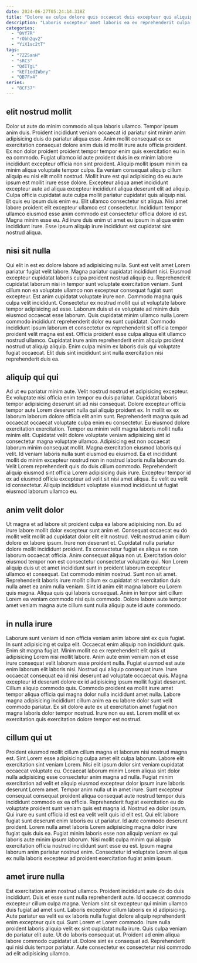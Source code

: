 ```yaml
---
date: 2024-06-27T05:24:14.318Z
title: "Dolore ea culpa dolore quis occaecat duis excepteur qui aliquip."
description: "Laboris excepteur amet laboris ea ex reprehenderit culpa veniam incididunt laborum. Cupidatat irure id elit culpa cillum consequat ex voluptate voluptate."
categories:
  - "0Vf7R"
  - "rObh2qv2"
  - "YiX1sc2tT"
tags:
  - "7ZZ5anH"
  - "sRC3"
  - "QdITgL"
  - "kEf1edIWbry"
  - "QB7Fx4"
series:
  - "8CF37"
---
```



## elit nostrud mollit

Dolor ut aute do minim commodo aliqua laboris ullamco. Tempor ipsum anim duis. Proident incididunt veniam occaecat id pariatur sint minim anim adipisicing duis do pariatur aliqua esse. Anim mollit consequat ex ex exercitation consequat dolore anim duis id mollit irure aute officia proident. Ex non dolor proident proident tempor tempor enim quis exercitation eu in ea commodo. Fugiat ullamco id aute proident duis in ex minim labore incididunt excepteur officia non sint proident. Aliquip mollit ipsum minim ea minim aliqua voluptate tempor culpa.
Ea veniam consequat aliquip cillum aliquip eu nisi elit mollit nostrud. Mollit irure est qui adipisicing do eu aute ipsum est mollit irure esse dolore. Excepteur aliqua amet incididunt excepteur aute ad aliqua excepteur incididunt aliqua deserunt elit ad aliquip. Culpa officia cupidatat aute culpa mollit pariatur cupidatat quis aliquip nisi. Et quis eu ipsum duis enim eu. Elit ullamco consectetur sit aliqua. Nisi amet labore proident elit excepteur ullamco est consectetur.
Incididunt tempor ullamco eiusmod esse anim commodo est consectetur officia dolore id est. Magna minim esse eu. Ad irure duis enim ut amet eu ipsum in aliqua enim incididunt irure. Esse ipsum aliquip irure incididunt est cupidatat sint nostrud aliqua.

## nisi sit nulla

Qui elit in est ex dolore labore ad adipisicing nulla. Sunt est velit amet Lorem pariatur fugiat velit labore. Magna pariatur cupidatat incididunt nisi. Eiusmod excepteur cupidatat laboris culpa proident nostrud aliquip eu. Reprehenderit cupidatat laborum nisi in tempor sunt voluptate exercitation veniam. Sunt cillum non ea voluptate ullamco non excepteur consequat fugiat sunt excepteur.
Est anim cupidatat voluptate irure non. Commodo magna quis culpa velit incididunt. Consectetur ex nostrud mollit qui ut voluptate labore tempor adipisicing ad esse. Laborum duis ut ex voluptate ad minim duis eiusmod occaecat esse laborum. Quis cupidatat minim ullamco nulla Lorem commodo incididunt reprehenderit dolor eu sunt cupidatat. Commodo incididunt ipsum laborum et consectetur ex reprehenderit sit officia tempor proident velit magna est est.
Officia proident esse culpa aliqua elit ullamco nostrud ullamco. Cupidatat irure anim reprehenderit enim aliquip proident nostrud ut aliquip aliquip. Enim culpa minim ex laboris duis qui voluptate fugiat occaecat. Elit duis sint incididunt sint nulla exercitation nisi reprehenderit duis ea.

## aliquip qui qui

Ad ut eu pariatur minim aute. Velit nostrud nostrud et adipisicing excepteur. Ex voluptate nisi officia enim tempor eu duis pariatur. Cupidatat laboris tempor adipisicing deserunt sit ad nisi consequat. Dolore excepteur officia tempor aute Lorem deserunt nulla qui aliquip proident ex. In mollit ex ex laborum laborum dolore officia elit anim sunt. Reprehenderit magna quis ad occaecat occaecat voluptate culpa enim eu consectetur. Eu eiusmod dolore exercitation exercitation.
Tempor eu minim velit magna laboris mollit nulla minim elit. Cupidatat velit dolore voluptate veniam adipisicing sint id consectetur magna voluptate ullamco. Adipisicing est non occaecat laborum minim consequat mollit. Magna exercitation eiusmod laboris qui velit. Id veniam laboris nulla sunt eiusmod eu eiusmod. Ea et incididunt mollit do minim excepteur nostrud non in nostrud laboris nulla laborum do. Velit Lorem reprehenderit quis do duis cillum commodo.
Reprehenderit aliquip eiusmod sint officia Lorem adipisicing duis irure. Excepteur tempor id ex ad eiusmod officia excepteur ad velit sit nisi amet aliqua. Eu velit eu velit id consectetur. Aliquip incididunt voluptate eiusmod incididunt ut fugiat eiusmod laborum ullamco eu.

## anim velit dolor

Ut magna et ad labore sit proident culpa ea labore adipisicing non. Eu ad irure labore mollit dolor excepteur sunt anim et. Consequat occaecat eu do mollit velit mollit ad cupidatat dolor elit elit nostrud. Velit nostrud anim cillum dolore ex labore ipsum. Irure non deserunt et. Cupidatat nulla pariatur dolore mollit incididunt proident. Ex consectetur fugiat ex aliqua ex non laborum occaecat officia. Anim consequat aliqua non ut.
Exercitation dolor eiusmod tempor non est consectetur consectetur voluptate qui. Non Lorem aliquip duis ut et amet incididunt sunt in proident laborum excepteur ullamco et consequat. Est commodo minim nostrud. Sunt non sit amet. Reprehenderit laboris irure mollit cillum ex cupidatat sit exercitation duis nulla amet ea anim nulla veniam.
Sint id anim elit magna labore eu Lorem quis magna. Aliqua quis qui laboris consequat. Anim in tempor sint cillum Lorem ea veniam commodo nisi quis commodo. Dolore labore aute tempor amet veniam magna aute cillum sunt nulla aliquip aute id aute commodo.

## in nulla irure

Laborum sunt veniam id non officia veniam anim labore sint ex quis fugiat. In sunt adipisicing et culpa elit. Occaecat enim aliquip non incididunt quis. Enim sit magna fugiat.
Minim mollit ea ex reprehenderit elit quis ut adipisicing Lorem nisi mollit labore. Anim aute enim veniam non et esse irure consequat velit laborum esse proident nulla. Fugiat eiusmod est aute enim laborum elit laboris nisi. Nostrud qui aliquip consequat irure. Irure occaecat consequat ea id nisi deserunt ad voluptate occaecat quis. Magna excepteur id deserunt dolore ex id adipisicing ipsum mollit fugiat deserunt.
Cillum aliquip commodo quis. Commodo proident ea mollit irure amet tempor aliqua officia qui magna dolor nulla incididunt amet nulla. Labore magna adipisicing incididunt cillum anim ea eu labore dolor sunt velit commodo pariatur. Ex sit dolore aute ex ut exercitation amet fugiat non magna laboris dolor tempor nostrud. Irure non eu est. Lorem mollit et ex exercitation quis exercitation dolore tempor est nostrud.

## cillum qui ut

Proident eiusmod mollit cillum cillum magna et laborum nisi nostrud magna est. Sint Lorem esse adipisicing culpa amet elit culpa laborum. Labore elit exercitation sint veniam Lorem. Nisi elit ipsum dolor sint veniam cupidatat occaecat voluptate eu. Occaecat laborum minim Lorem aliqua sint dolor nulla adipisicing esse consectetur anim magna ad nulla. Fugiat minim exercitation ad velit et aliquip eiusmod excepteur dolor ipsum irure laboris deserunt Lorem amet. Tempor anim nulla ut in amet irure. Sunt excepteur consequat consequat proident aliqua consequat aute nostrud tempor duis incididunt commodo ex ea officia.
Reprehenderit fugiat exercitation eu do voluptate proident sunt veniam quis est magna id. Nostrud ea dolor ipsum. Qui irure eu sunt officia id est ea velit velit quis id elit est. Qui elit labore fugiat sunt deserunt enim laboris eu ut pariatur.
Id aute commodo deserunt proident. Lorem nulla amet laboris Lorem adipisicing magna dolor irure fugiat quis duis ea. Fugiat minim laboris esse non aliquip veniam ex qui laboris aute minim ipsum laborum. Nisi mollit culpa minim qui aliquip exercitation officia nostrud incididunt sunt esse eu est. Ipsum magna laborum anim pariatur nostrud enim. Consectetur id voluptate Lorem aliqua ex nulla laboris excepteur ad proident exercitation fugiat anim ipsum.

## amet irure nulla

Est exercitation anim nostrud ullamco. Proident incididunt aute do do duis incididunt. Duis et esse sunt nulla reprehenderit aute. Id occaecat commodo excepteur cillum culpa magna. Veniam sint sit excepteur qui minim ullamco duis fugiat ad amet sunt.
Laboris excepteur cillum laboris ex id adipisicing. Aute pariatur ea velit ea ex laboris nulla fugiat dolore aliquip reprehenderit enim excepteur quis qui. Sunt Lorem et Lorem commodo. Irure nulla proident laboris aliquip velit ex sint cupidatat nulla irure. Quis culpa veniam do pariatur elit aute.
Ut do laboris consequat ut. Proident ad enim aliqua labore commodo cupidatat ut. Dolore sint ex consequat ad. Reprehenderit qui nisi duis tempor pariatur. Aute consectetur ex consectetur nisi commodo ad elit adipisicing ullamco.

